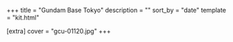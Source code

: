 +++
title = "Gundam Base Tokyo"
description = ""
sort_by = "date"
template = "kit.html"

[extra]
cover = "gcu-01120.jpg"
+++
